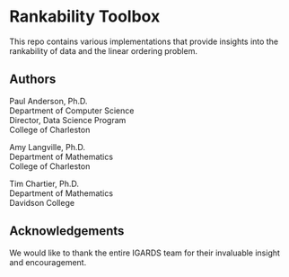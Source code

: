 # Rankability Toolbox
This repo contains various implementations that provide insights into the rankability of data and the linear ordering problem.

## Authors
Paul Anderson, Ph.D.<br>
Department of Computer Science<br>
Director, Data Science Program<br>
College of Charleston<br>

Amy Langville, Ph.D.<br>
Department of Mathematics<br>
College of Charleston<br>

Tim Chartier, Ph.D.<br>
Department of Mathematics<br>
Davidson College

## Acknowledgements
We would like to thank the entire IGARDS team for their invaluable insight and encouragement.

